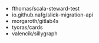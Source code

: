 - fthomas/scala-steward-test
- io.github.nafg/slick-migration-api
- morgaroth/gitlab4s
- tyoras/cards
- valencik/sillygraph
